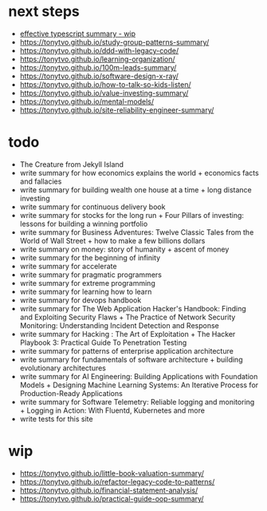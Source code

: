 # next steps
- [effective typescript summary - wip](https://tonytvo.github.io/effective-typescript/)
- https://tonytvo.github.io/study-group-patterns-summary/
- https://tonytvo.github.io/ddd-with-legacy-code/
- https://tonytvo.github.io/learning-organization/
- https://tonytvo.github.io/100m-leads-summary/
- https://tonytvo.github.io/software-design-x-ray/
- https://tonytvo.github.io/how-to-talk-so-kids-listen/
- https://tonytvo.github.io/value-investing-summary/
- https://tonytvo.github.io/mental-models/
- https://tonytvo.github.io/site-reliability-engineer-summary/


# todo
- The Creature from Jekyll Island
- write summary for how economics explains the world + economics facts and fallacies
- write summary for building wealth one house at a time + long distance investing
- write summary for continuous delivery book
- write summary for stocks for the long run + Four Pillars of investing: lessons for building a winning portfolio
- write summary for Business Adventures: Twelve Classic Tales from the World of Wall Street + how to make a few billions dollars
- write summary on money: story of humanity + ascent of money
- write summary for the beginning of infinity
- write summary for accelerate
- write summary for pragmatic programmers
- write summary for extreme programming
- write summary for learning how to learn
- write summary for devops handbook
- write summary for The Web Application Hacker's Handbook: Finding and Exploiting Security Flaws + The Practice of Network Security Monitoring: Understanding Incident Detection and Response
- write summary for Hacking : The Art of Exploitation + The Hacker Playbook 3: Practical Guide To Penetration Testing
- write summary for patterns of enterprise application architecture
- write summary for fundamentals of software architecture + building evolutionary architectures
- write summary for AI Engineering: Building Applications with Foundation Models + Designing Machine Learning Systems: An Iterative Process for Production-Ready Applications
- write summary for Software Telemetry: Reliable logging and monitoring + Logging in Action: With Fluentd, Kubernetes and more
- write tests for this site

# wip
- https://tonytvo.github.io/little-book-valuation-summary/
- https://tonytvo.github.io/refactor-legacy-code-to-patterns/
- https://tonytvo.github.io/financial-statement-analysis/
- https://tonytvo.github.io/practical-guide-oop-summary/
